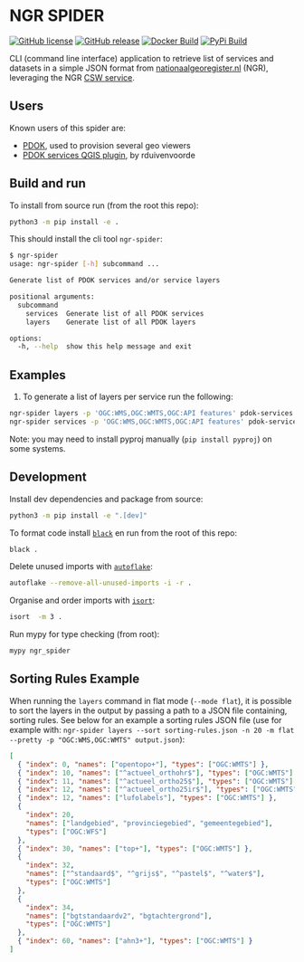 # NGR SPIDER

[![GitHub license](https://img.shields.io/github/license/PDOK/ngr-services-spider)](https://github.com/PDOK/ngr-services-spider/blob/master/LICENSE)
[![GitHub release](https://img.shields.io/github/v/release/PDOK/ngr-services-spider.svg?display_name=release&include_prereleases&sort=date)](https://github.com/PDOK/ngr-services-spider/releases)
[![Docker Build](https://github.com/PDOK/ngr-services-spider/actions/workflows/build-and-publish-image.yml/badge.svg)](https://hub.docker.com/r/pdok/ngr-services-spider/tags)
[![PyPi Build](https://github.com/PDOK/ngr-services-spider/actions/workflows/publish-pypi.yml/badge.svg)](https://pypi.org/project/ngr-services-spider/)


CLI (command line interface) application to retrieve list of services and datasets in a simple JSON format from [nationaalgeoregister.nl](https://nationaalgeoregister.nl/) (NGR), leveraging the NGR [CSW service](https://nationaalgeoregister.nl/geonetwork/srv/dut/csw?service=CSW&request=GetCapabilities).

## Users

Known users of this spider are:
- [PDOK](https://pdok.nl), used to provision several geo viewers
- [PDOK services QGIS plugin](https://github.com/rduivenvoorde/pdokservicesplugin), by rduivenvoorde

## Build and run

To install from source run (from the root this repo):

```sh
python3 -m pip install -e .
```

This should install the cli tool `ngr-spider`:

```sh
$ ngr-spider
usage: ngr-spider [-h] subcommand ...

Generate list of PDOK services and/or service layers

positional arguments:
  subcommand
    services  Generate list of all PDOK services
    layers    Generate list of all PDOK layers

options:
  -h, --help  show this help message and exit
```

## Examples

1. To generate a list of layers per service run the following:

```sh
ngr-spider layers -p 'OGC:WMS,OGC:WMTS,OGC:API features' pdok-services.json
ngr-spider services -p 'OGC:WMS,OGC:WMTS,OGC:API features' pdok-services.json

```

Note: you may need to install pyproj manually (`pip install pyproj`) on some systems.

## Development

Install dev dependencies and package from source:

```sh
python3 -m pip install -e ".[dev]"  
```

To format code install [`black`](https://pypi.org/project/black/) en run from the root of this repo:

```sh
black .
```

Delete unused imports with [`autoflake`](https://pypi.org/project/autoflake/):

```sh
autoflake --remove-all-unused-imports -i -r .
```

Organise and order imports with [`isort`](https://pypi.org/project/isort/):

```sh
isort  -m 3 .
```

Run mypy for type checking (from root):

```sh
mypy ngr_spider 
```


## Sorting Rules Example

When running the `layers` command in flat mode (`--mode flat`), it is possible to sort the layers in the output by passing a path to a JSON file containing, sorting rules. See below for an example a sorting rules JSON file (use for example with: `ngr-spider layers --sort sorting-rules.json -n 20 -m flat --pretty -p "OGC:WMS,OGC:WMTS" output.json`):


```json
[
  { "index": 0, "names": ["opentopo+"], "types": ["OGC:WMTS"] },
  { "index": 10, "names": ["^actueel_orthohr$"], "types": ["OGC:WMTS"] },
  { "index": 11, "names": ["^actueel_ortho25$"], "types": ["OGC:WMTS"] },
  { "index": 12, "names": ["^actueel_ortho25ir$"], "types": ["OGC:WMTS"] },
  { "index": 12, "names": ["lufolabels"], "types": ["OGC:WMTS"] },
  {
    "index": 20,
    "names": ["landgebied", "provinciegebied", "gemeentegebied"],
    "types": ["OGC:WFS"]
  },
  { "index": 30, "names": ["top+"], "types": ["OGC:WMTS"] },
  {
    "index": 32,
    "names": ["^standaard$", "^grijs$", "^pastel$", "^water$"],
    "types": ["OGC:WMTS"]
  },
  {
    "index": 34,
    "names": ["bgtstandaardv2", "bgtachtergrond"],
    "types": ["OGC:WMTS"]
  },
  { "index": 60, "names": ["ahn3+"], "types": ["OGC:WMTS"] }
]
```
